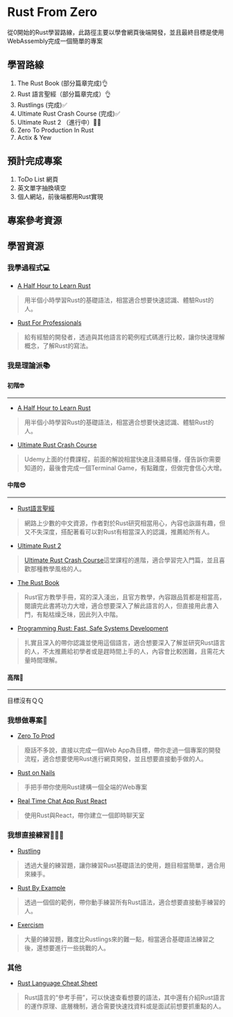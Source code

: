 # Rust From Zero

從0開始的Rust學習路線，此路徑主要以學會網頁後端開發，並且最終目標是使用WebAssembly完成一個簡單的專案
  

## 學習路線
1. The Rust Book (部分篇章完成)👌
2. Rust 語言聖經（部分篇章完成）👌
3. Rustlings (完成)✅
4. Ultimate Rust Crash Course (完成)✅ 
5. Ultimate Rust 2 （進行中）🏃‍♀️
6. Zero To Production In Rust
7. Actix & Yew


## 預計完成專案
1. ToDo List 網頁
2. 英文單字抽換填空
3. 個人網站，前後端都用Rust實現

## 專案參考資源



## 學習資源

### 我學過程式💻

- [A Half Hour to Learn Rust](https://fasterthanli.me/articles/a-half-hour-to-learn-rust)
> 用半個小時學習Rust的基礎語法，相當適合想要快速認識、體驗Rust的人。

- [Rust For Professionals](https://overexact.com/rust-for-professionals/?utm_source=tldrnewsletter)
> 給有經驗的開發者，透過與其他語言的範例程式碼進行比較，讓你快速理解概念，了解Rust的寫法。


### 我是理論派📚

#### 初階🤓

---

- [A Half Hour to Learn Rust](https://fasterthanli.me/articles/a-half-hour-to-learn-rust)
> 用半個小時學習Rust的基礎語法，相當適合想要快速認識、體驗Rust的人。

- [Ultimate Rust Crash Course](https://www.udemy.com/course/ultimate-rust-crash-course/)
> Udemy上面的付費課程，前面的解說相當快速且淺顯易懂，僅告訴你需要知道的，最後會完成一個Terminal Game，有點難度，但做完會信心大增。


#### 中階😎

---

- [Rust語言聖經](https://course.rs/about-book.html)
>網路上少數的中文資源，作者對於Rust研究相當用心，內容也詼諧有趣，但又不失深度，搭配著<The Rust Book>看可以對Rust有相當深入的認識，推薦給所有人。

- [Ultimate Rust 2](https://www.udemy.com/course/ultimate-rust-2/)
> [Ultimate Rust Crash Course](https://www.udemy.com/course/ultimate-rust-crash-course/)這堂課程的進階，適合學習完入門篇，並且喜歡那種教學風格的人。

- [The Rust Book](https://doc.rust-lang.org/book/)
> Rust官方教學手冊，寫的深入淺出，且官方教學，內容跟品質都是相當高，閱讀完此書將功力大增，適合想要深入了解此語言的人，但直接用此書入門，有點枯燥乏味，因此列入中階。 

- [Programming Rust: Fast, Safe Systems Development](https://a.co/d/7edJovK)
> 扎實且深入的帶你認識並使用這個語言，適合想要深入了解並研究Rust語言的人，不太推薦給初學者或是趕時間上手的人，內容會比較困難，且需花大量時間理解。


#### 高階🥸

---

目標沒有ＱＱ


### 我想做專案💪

- [Zero To Prod](https://www.zero2prod.com/index.html)
> 廢話不多說，直接以完成一個Web App為目標，帶你走過一個專案的開發流程，適合想要使用Rust進行網頁開發，並且想要直接動手做的人。

- [Rust on Nails](https://github.com/purton-tech/rust-on-nails)
> 手把手帶你使用Rust建構一個全端的Web專案

- [Real Time Chat App Rust React](https://blog.logrocket.com/real-time-chat-app-rust-react/)
> 使用Rust與React，帶你建立一個即時聊天室

  
### 我想直接練習👩🏻‍💻

- [Rustling](https://github.com/rust-lang/rustlings)
> 透過大量的練習題，讓你練習Rust基礎語法的使用，題目相當簡單，適合用來練手。

- [Rust By Example](https://rustwiki.org/zh-CN/rust-by-example/index.html)
> 透過一個個的範例，帶你動手練習所有Rust語法，適合想要直接動手練習的人。

- [Exercism](https://exercism.org/tracks/rust)
>大量的練習題，難度比Rustlings來的難一點，相當適合基礎語法練習之後，還想要進行一些挑戰的人。


### 其他

- [Rust Language Cheat Sheet](https://cheats.rs/)
> Rust語言的“參考手冊”，可以快速查看想要的語法，其中還有介紹Rust語言的運作原理、底層機制，適合需要快速找資料或是面試前想要抓重點的人。

